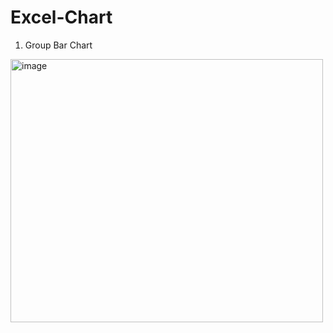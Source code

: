 # Excel-Chart
1. Group Bar Chart
<img width="500" height="421" alt="image" src="https://github.com/user-attachments/assets/9aaf32ec-394e-44dc-bcb2-8df7c3fa81bf" />
